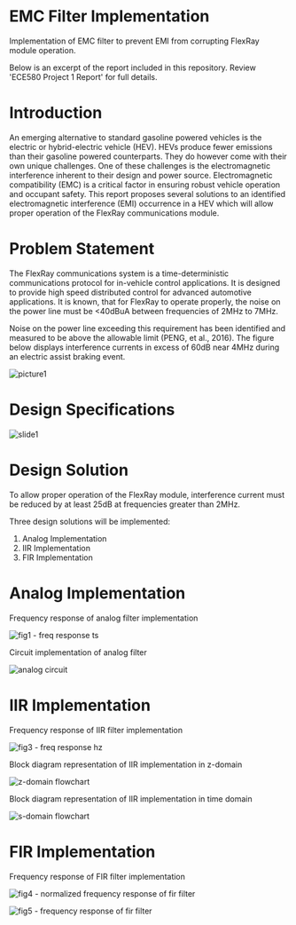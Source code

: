 # EMC Filter Implementation
Implementation of EMC filter to prevent EMI from corrupting FlexRay module operation.

Below is an excerpt of the report included in this repository. Review 'ECE580 Project 1 Report' for full details.

# Introduction

An emerging alternative to standard gasoline powered vehicles is the electric or hybrid-electric vehicle (HEV). HEVs produce fewer emissions than their gasoline powered counterparts. They do however come with their own unique challenges. One of these challenges is the electromagnetic interference inherent to their design and power source. Electromagnetic compatibility (EMC) is a critical factor in ensuring robust vehicle operation and occupant safety. This report proposes several solutions to an identified electromagnetic interference (EMI) occurrence in a HEV which will allow proper operation of the FlexRay communications module.

# Problem Statement

The FlexRay communications system is a time-deterministic communications protocol for in-vehicle control applications. It is designed to provide high speed distributed control for advanced automotive applications. It is known, that for FlexRay to operate properly, the noise on the power line must be <40dBuA between frequencies of 2MHz to 7MHz.

Noise on the power line exceeding this requirement has been identified and measured to be above the allowable limit (PENG, et al., 2016). The figure below displays interference currents in excess of 60dB near 4MHz during an electric assist braking event.

![picture1](https://user-images.githubusercontent.com/16856208/38771698-9ac3a38e-3ff5-11e8-89b4-bc31b2b1b96b.png)

# Design Specifications

![slide1](https://user-images.githubusercontent.com/16856208/38771642-9e62dec0-3ff4-11e8-8f0a-e4ab0e7edfff.png)

# Design Solution

To allow proper operation of the FlexRay module, interference current must be reduced by at least 25dB at frequencies greater than 2MHz.

Three design solutions will be implemented:
1.	Analog Implementation
2.	IIR Implementation
3.	FIR Implementation 

# Analog Implementation

Frequency response of analog filter implementation 

![fig1 - freq response ts](https://user-images.githubusercontent.com/16856208/38771651-ac294ba2-3ff4-11e8-9025-586779469aa8.png)

Circuit implementation of analog filter

![analog circuit](https://user-images.githubusercontent.com/16856208/38771643-9e7e30f8-3ff4-11e8-938a-1b24264d3ae8.png)

# IIR Implementation

Frequency response of IIR filter implementation 

![fig3 - freq response hz](https://user-images.githubusercontent.com/16856208/38771649-ac052614-3ff4-11e8-800c-64cb32788bce.png)

Block diagram representation of IIR implementation in z-domain

![z-domain flowchart](https://user-images.githubusercontent.com/16856208/38771640-9e3dc716-3ff4-11e8-90c5-181d9ea2534f.png)

Block diagram representation of IIR implementation in time domain

![s-domain flowchart](https://user-images.githubusercontent.com/16856208/38771641-9e512586-3ff4-11e8-9568-799ceb178d2d.png)

# FIR Implementation

Frequency response of FIR filter implementation 

![fig4 - normalized frequency response of fir filter](https://user-images.githubusercontent.com/16856208/38771648-abf3f65a-3ff4-11e8-9218-62f1953576f5.png)

![fig5 - frequency response of fir filter](https://user-images.githubusercontent.com/16856208/38771647-abe310ec-3ff4-11e8-8cf4-1279109e9352.png)
